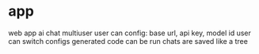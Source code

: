 # app 

web app
ai chat
multiuser
user can config: base url, api key, model id
user can switch configs
generated code can be run
chats are saved like a tree